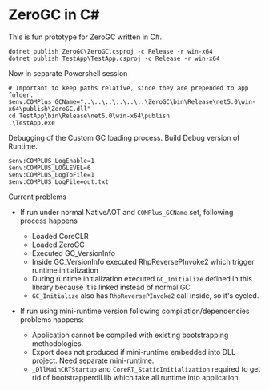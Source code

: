 ZeroGC in C#
============

This is fun prototype for ZeroGC written in C#.

    dotnet publish ZeroGC\ZeroGC.csproj -c Release -r win-x64
    dotnet publish TestApp\TestApp.csproj -c Release -r win-x64

Now in separate Powershell session

    # Important to keep paths relative, since they are prepended to app folder.
    $env:COMPlus_GCName="..\..\..\..\..\..\ZeroGC\bin\Release\net5.0\win-x64\publish\ZeroGC.dll"
    cd TestApp\bin\Release\net5.0\win-x64\publish
    .\TestApp.exe

Debugging of the Custom GC loading process. Build Debug version of Runtime.

    $env:COMPLUS_LogEnable=1
    $env:COMPLUS_LOGLEVEL=6
    $env:COMPLUS_LogToFile=1
    $env:COMPLUS_LogFile=out.txt

Current problems
- If run under normal NativeAOT and `COMPlus_GCName` set, following process happens
    * Loaded CoreCLR
    * Loaded ZeroGC
    * Executed GC_VersionInfo
    * Inside GC_VersionInfo executed RhpReversePInvoke2 which trigger runtime initialization
    * During runtime initialization executed `GC_Initialize` defined in this library because it is linked instead of normal GC
    * `GC_Initialize` also has `RhpReversePInvoke2` call inside, so it's cycled.

- If run using mini-runtime version following compilation/dependencies problems happens:
    * Application cannot be compiled with existing bootstrapping methodologies.
    * Export does not produced if mini-runtime embedded into DLL project. Need separate mini-runtime.
    * `_DllMainCRTStartup` and `CoreRT_StaticInitialization` required to get rid of bootstrapperdll.lib which take all runtime into application.

